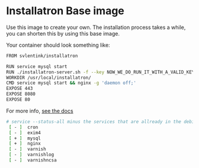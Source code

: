 # Installatron Base image

Use this image to create your own.
The installation process takes a while,
you can shorten this by using this base image.

Your container should look something like:
```bash
FROM svlentink/installatron

RUN service mysql start
RUN ./installatron-server.sh -f --key NOW_WE_DO_RUN_IT_WITH_A_VALID_KEY
WORKDIR /usr/local/installatron/
CMD service mysql start && nginx -g 'daemon off;'
EXPOSE 443
EXPOSE 8080
EXPOSE 80

```

For more info, [see the docs](http://installatron.com/developer/server#2.3)

```bash
# service --status-all minus the services that are allready in the debian:8 docker
 [ - ]  cron
 [ - ]  exim4
 [ + ]  mysql
 [ + ]  nginx
 [ - ]  varnish
 [ - ]  varnishlog
 [ - ]  varnishncsa
```
